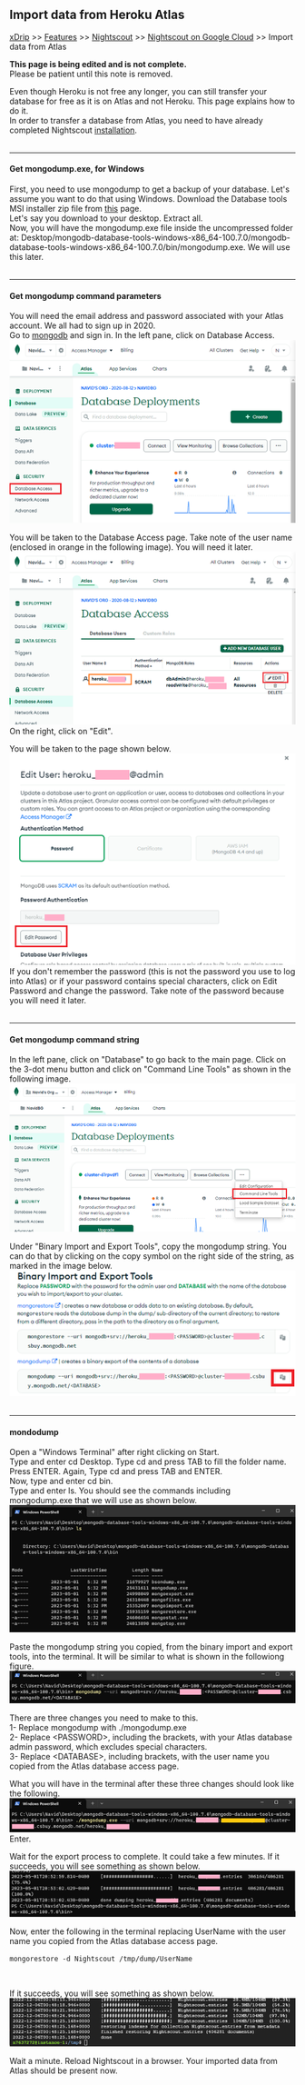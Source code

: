 ## Import data from Heroku Atlas
[xDrip](../../README.md) >> [Features](../Features_page.md) >> [Nightscout](../Nightscout_page.md) >> [Nightscout on Google Cloud](./GoogleCloud.md) >> Import data from Atlas  
  
**This page is being edited and is not complete.**  
Please be patient until this note is removed.  
  
Even though Heroku is not free any longer, you can still transfer your database for free as it is on Atlas and not Heroku.  This page explains how to do it.  
In order to transfer a database from Atlas, you need to have already completed Nightscout [installation](./NS_Install.md).  
<br/>  
  
---  
  
#### **Get mongodump.exe, for Windows**  
First, you need to use mongodump to get a backup of your database.  Let's assume you want to do that using Windows.  Download the Database tools MSI installer zip file from [this](https://www.mongodb.com/docs/database-tools/installation/installation-windows/) page.  
Let's say you download to your desktop.  Extract all.  
Now, you will have the mongodump.exe file inside the uncompressed folder at: Desktop/mongodb-database-tools-windows-x86_64-100.7.0/mongodb-database-tools-windows-x86_64-100.7.0/bin/mongodump.exe.  We will use this later.  
<br/>  
  
---  
  
#### **Get mongodump command parameters**  
You will need the email address and password associated with your Atlas account.  We all had to sign up in 2020.  
Go to [mongodb](https://www.mongodb.com/home) and sign in.  In the left pane, click on Database Access.  
![](./images/Atlas_dbAccess.png)  
  
You will be taken to the Database Access page.  Take note of the user name (enclosed in orange in the following image).  You will need it later.  
![](./images/Atlas_dbAccess2.png)  
On the right, click on "Edit".  
  
You will be taken to the page shown below.  
![](./images/Atlas_pass.png)  
If you don't remember the password (this is not the password you use to log into Atlas) or if your password contains special characters, click on Edit Password and change the password.  Take note of the password because you will need it later.  
<br/>  
  
---  
  
#### **Get mongodump command string**  
In the left pane, click on "Database" to go back to the main page.  Click on the 3-dot menu button and click on "Command Line Tools" as shown in the following image.  
![](./images/Atlas_CLTools.png)  
  
Under "Binary Import and Export Tools", copy the mongodump string.  You can do that by clicking on the copy symbol on the right side of the string, as marked in the image below.  
![](./images/mongodump.png)  
<br/>  
  
---    
  
#### **mondodump**  
Open a "Windows Terminal" after right clicking on Start.  
Type and enter cd Desktop.  Type cd and press TAB to fill the folder name.  Press ENTER.  Again, Type cd and press TAB and ENTER.  
Now, type and enter cd bin.  
Type and enter ls.  You should see the commands including mongodump.exe that we will use as shown below.  
![](./images/WinMongodumpExe.png)  
  
Paste the mongodump string you copied, from the binary import and export tools, into the terminal.  It will be similar to what is shown in the followiong figure.  
![](./images/dumpPaste.png)  
  
There are three changes you need to make to this.  
1- Replace mongodump with ./mongodump.exe  
2- Replace \<PASSWORD\>, including the brackets, with your Atlas database admin password, which excludes special characters.  
3- Replace \<DATABASE\>, including brackets, with the user name you copied from the Atlas database access page.  
  
What you will have in the terminal after these three changes should look like the following.  
![](./images/dumpPasteMod.png)  
Enter.  
  
Wait for the export process to complete.  It could take a few minutes.  If it succeeds, you will see something as shown below.  
![](./images/ExportSuccess.png)  
  
Now, enter the following in the terminal replacing UserName with the user name you copied from the Atlas database access page.  
  
```  
mongorestore -d Nightscout /tmp/dump/UserName 
```  
<br/>  
  
If it succeeds, you will see something as shown below.  
![](./images/RestoreSuccess.png)  
  
Wait a minute.  Reload Nightscout in a browser.  Your imported data from Atlas should be present now.  
  
